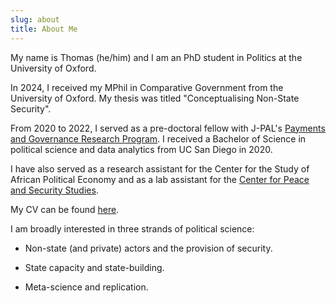 ```yaml
---
slug: about
title: About Me
---
```


My name is Thomas (he/him) and I am an PhD student in Politics at the University of Oxford.

In 2024, I received my MPhil in Comparative Government from the University of Oxford. My thesis was titled "Conceptualising Non-State Security".

From 2020 to 2022, I served as a pre-doctoral fellow with J-PAL's [Payments and Governance Research Program](https://sites.google.com/ucsd.edu/pgrp/home?authuser=0). I received a Bachelor of Science in political science and data analytics from UC San Diego in 2020. 

I have also served as a research assistant for the Center for the Study of African Political Economy and as a lab assistant for the [Center for Peace and Security Studies](https://cpass.ucsd.edu/). 

My CV can be found [here](/tb.pdf).

I am broadly interested in three strands of political science: 

- Non-state (and private) actors and the provision of security. 

- State capacity and state-building. 

- Meta-science and replication.